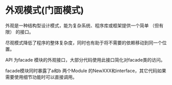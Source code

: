 # 外观模式(门面模式)

外观是一种结构型设计模式，能为复杂系统、程序库或框架提供一个简单 （但有限） 的接口。

尽观模式降低了程序的整体复杂度，同时也有助于将不需要的依赖移动到同一个位置。

API 为facade 模块的外观接口，大部分代码使用此接口简化对facade类的访问。

facade模块同时暴露了a和b 两个Module 的NewXXX和interface，其它代码如果需要使用细节功能时可以直接调用。
